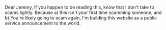 Dear Jeremy, If you happen to be reading this, know that I don't take to scams lightly. Because a) this isn't your first time scamming someone, and b) You're likely going to scam again, I'm building this website as a public service announcement to the world. 


